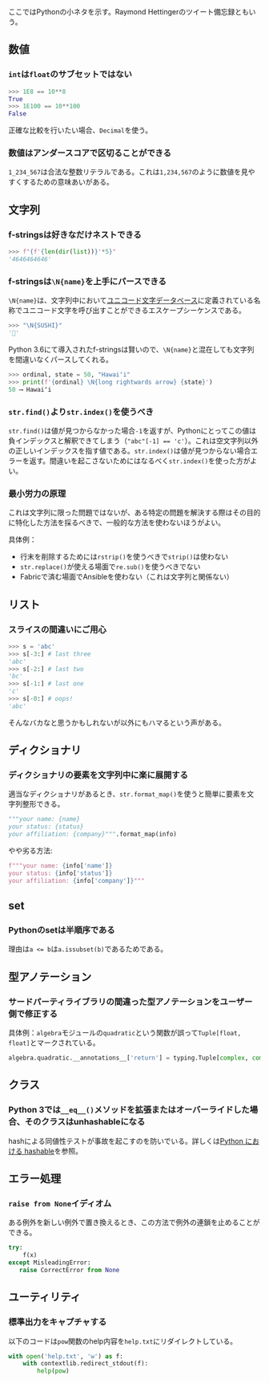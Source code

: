ここではPythonの小ネタを示す。Raymond Hettingerのツイート備忘録ともいう。 

## 数値

### `int`は`float`のサブセットではない

```python
>>> 1E8 == 10**8
True
>>> 1E100 == 10**100
False 
```

正確な比較を行いたい場合、`Decimal`を使う。

### 数値はアンダースコアで区切ることができる

`1_234_567`は合法な整数リテラルである。これは`1,234,567`のように数値を見やすくするための意味あいがある。

## 文字列

### f-stringsは好きなだけネストできる

```python
>>> f"{f'{len(dir(list))}'*5}"
'4646464646' 
```

### f-stringsは`\N{name}`を上手にパースできる

`\N{name}`は、文字列中において[ユニコード文字データベース](http://unicode.org/ucd/)に定義されている名称でユニコード文字を呼び出すことができるエスケープシーケンスである。

```python
>>> "\N{SUSHI}"
'🍣'
```

Python 3.6にて導入されたf-stringsは賢いので、`\N{name}`と混在しても文字列を間違いなくパースしてくれる。

```python
>>> ordinal, state = 50, "Hawaiʻi"
>>> print(f'{ordinal} \N{long rightwards arrow} {state}')
50 ⟶ Hawaiʻi
```

### `str.find()`より`str.index()`を使うべき

`str.find()`は値が見つからなかった場合`-1`を返すが、Pythonにとってこの値は負インデックスと解釈できてしまう（`"abc"[-1] == 'c'`）。これは空文字列以外の正しいインデックスを指す値である。`str.index()`は値が見つからない場合エラーを返す。間違いを起こさないためにはなるべく`str.index()`を使った方がよい。

### 最小労力の原理

これは文字列に限った問題ではないが、ある特定の問題を解決する際はその目的に特化した方法を採るべきで、一般的な方法を使わないほうがよい。

具体例：

* 行末を削除するためには`rstrip()`を使うべきで`strip()`は使わない
* `str.replace()`が使える場面で`re.sub()`を使うべきでない
* Fabricで済む場面でAnsibleを使わない（これは文字列と関係ない）

## リスト

### スライスの間違いにご用心

```python
>>> s = 'abc'
>>> s[-3:] # last three
'abc'
>>> s[-2:] # last two
'bc'
>>> s[-1:] # last one
'c'
>>> s[-0:] # oops!
'abc'
```

そんなバカなと思うかもしれないが以外にもハマるという声がある。

## ディクショナリ

### ディクショナリの要素を文字列中に楽に展開する

適当なディクショナリがあるとき、`str.format_map()`を使うと簡単に要素を文字列整形できる。

```python
"""your name: {name}
your status: {status}
your affiliation: {company}""".format_map(info)
```

やや劣る方法:

```python
f"""your name: {info['name']}
your status: {info['status']}
your affiliation: {info['company']}"""
```

## set

### Pythonのsetは半順序である

理由は`a <= b`は`a.issubset(b)`であるためである。

## 型アノテーション

### サードパーティライブラリの間違った型アノテーションをユーザー側で修正する

具体例：`algebra`モジュールの`quadratic`という関数が誤って`Tuple[float, float]`とマークされている。

```python
algebra.quadratic.__annotations__['return'] = typing.Tuple[complex, complex]
```

## クラス

### Python 3では`__eq__()`メソッドを拡張またはオーバーライドした場合、そのクラスはunhashableになる

hashによる同値性テストが事故を起こすのを防いでいる。詳しくは[Python における hashable](https://qiita.com/yoichi22/items/ebf6ab3c6de26ddcc09a)を参照。

## エラー処理

### `raise from None`イディオム

ある例外を新しい例外で置き換えるとき、この方法で例外の連鎖を止めることができる。


```python
try:
    f(x)
except MisleadingError:
   raise CorrectError from None
```

## ユーティリティ

### 標準出力をキャプチャする

以下のコードは`pow`関数のhelp内容を`help.txt`にリダイレクトしている。

```python
with open('help.txt', 'w') as f:
    with contextlib.redirect_stdout(f):
        help(pow)
```

